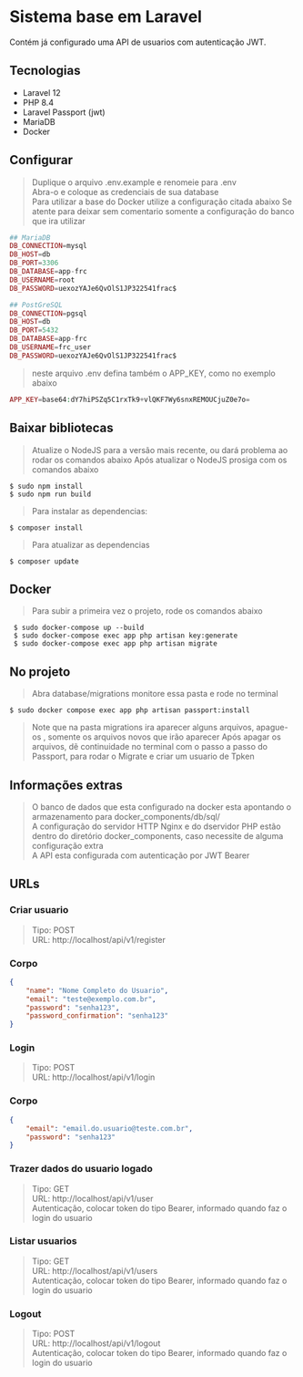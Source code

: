 # Sistema base em Laravel
Contém já configurado uma API de usuarios com autenticação JWT. <br>

## Tecnologias

- Laravel 12 <br>
- PHP 8.4 <br>
- Laravel Passport (jwt) <br>
- MariaDB <br>
- Docker <br>

## Configurar

> Duplique o arquivo .env.example e renomeie para .env <br>
> Abra-o e coloque as credenciais de sua database <br> 
> Para utilizar a base do Docker utilize a configuração citada abaixo
> Se atente para deixar sem comentario somente a configuração do banco que ira utilizar

```php
## MariaDB
DB_CONNECTION=mysql
DB_HOST=db
DB_PORT=3306
DB_DATABASE=app-frc
DB_USERNAME=root
DB_PASSWORD=uexozYAJe6QvOlS1JP322541frac$

## PostGreSQL
DB_CONNECTION=pgsql
DB_HOST=db
DB_PORT=5432
DB_DATABASE=app-frc
DB_USERNAME=frc_user
DB_PASSWORD=uexozYAJe6QvOlS1JP322541frac$
```

> neste arquivo .env defina também o APP_KEY, como no exemplo abaixo

```php
APP_KEY=base64:dY7hiPSZq5C1rxTk9+vlQKF7Wy6snxREMOUCjuZ0e7o=
```

## Baixar bibliotecas

> Atualize o NodeJS para a versão mais recente, ou dará problema ao rodar os comandos abaixo
> Após atualizar o NodeJS prosiga com os comandos abaixo

` $ sudo npm install ` <br>
` $ sudo npm run build ` <br>

> Para instalar as dependencias: 

`$ composer install` <br>

> Para atualizar as dependencias

`$ composer update` <br>

## Docker 

> Para subir a primeira vez o projeto, rode os comandos abaixo

` $ sudo docker-compose up --build`  <br>
` $ sudo docker-compose exec app php artisan key:generate` <br>
` $ sudo docker-compose exec app php artisan migrate` <br>

## No projeto

> Abra database/migrations
> monitore essa pasta e rode no terminal 

` $ sudo docker compose exec app php artisan passport:install `

> Note que na pasta migrations ira aparecer alguns arquivos, apague-os , somente os arquivos novos que irão aparecer
> Após apagar os arquivos, dẽ continuidade no terminal com o passo a passo do Passport, para rodar o Migrate e criar um usuario de Tpken




## Informações extras
> O banco de dados que esta configurado na docker esta apontando o armazenamento para docker_components/db/sql/ <br>
> A configuração do servidor HTTP Nginx e do dservidor PHP estão dentro do diretório docker_components, caso necessite de alguma configuração extra <br>
> A API esta configurada com autenticação por JWT Bearer<br>

## URLs 

### Criar usuario
> Tipo: POST <br>
> URL: http://localhost/api/v1/register  <br>

### Corpo

```JSON
{
    "name": "Nome Completo do Usuario",
    "email": "teste@exemplo.com.br",
    "password": "senha123",
    "password_confirmation": "senha123"
}
```

### Login
> Tipo: POST <br>
> URL: http://localhost/api/v1/login  <br>

### Corpo

```JSON
{
    "email": "email.do.usuario@teste.com.br",
    "password": "senha123"
}
```

### Trazer dados do usuario logado
> Tipo: GET <br>
> URL: http://localhost/api/v1/user  <br>
> Autenticação, colocar token do tipo Bearer, informado quando faz o login do usuario

### Listar usuarios
> Tipo: GET <br>
> URL: http://localhost/api/v1/users <br>
> Autenticação, colocar token do tipo Bearer, informado quando faz o login do usuario

### Logout
> Tipo: POST <br>
> URL: http://localhost/api/v1/logout <br>
> Autenticação, colocar token do tipo Bearer, informado quando faz o login do usuario